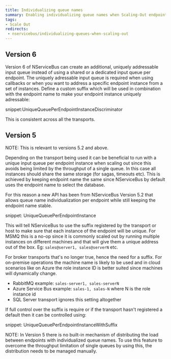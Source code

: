 ```yaml
---
title: Individualizing queue names
summary: Enabling individualizing queue names when Scaling-Out endpoints
tags:
- Scale Out
redirects:
 - nservicebus/individualizing-queues-when-scaling-out
---
```


## Version 6

Version 6 of NServiceBus can create an additional, uniquely addressable input queue instead of using a shared or a dedicated input queue per endpoint. The uniquely adressable input queue is required when using callbacks or when you want to address a specific endpoint instance from a set of instances. Define a custom suffix which will be used in combination with the endpoint name to make your endpoint instance uniquely adressable:

snippet:UniqueQueuePerEndpointInstanceDiscriminator

This is consistent across all the transports.


## Version 5

NOTE: This is relevant to versions 5.2 and above.

Depending on the transport being used it can be beneficial to run with a unique input queue per endpoint instance when scaling out since this avoids being limited by the throughput of a single queue. In this case all instances should share the same storage (for sagas, timeouts etc). This is achieved by keeping endpoint name the same since NServiceBus by default uses the endpoint name to select the database.

For this reason a new API has been from NServiceBus Version 5.2 that allows queue name individualization per endpoint while still keeping the endpoint name stable.

snippet: UniqueQueuePerEndpointInstance

This will tell NServiceBus to use the suffix registered by the transport or host to make sure that each instance of the endpoint will be unique. For MSMQ this is a no-op since it is commonly scaled out by running multiple instances on different machines and that will give them a unique address out of the box. Eg: `sales@server1, sales@serverN` etc.

For broker transports that's no longer true, hence the need for a suffix. For on-premise operations the machine name is likely to be used and in cloud scenarios like on Azure the role instance ID is better suited since machines will dynamically change.

 * RabbitMQ example: `sales-server1, sales-serverN`
 * Azure Service Bus example: `sales-1, sales-N` where N is the role instance id
 * SQL Server transport ignores this setting altogether

If full control over the suffix is require or if the transport hasn't registered a default then it can be controlled using:

snippet: UniqueQueuePerEndpointInstanceWithSuffix

NOTE: In Version 5 there is no built-in mechanism of distributing the load between endpoints with individualized queue names. To use this feature to overcome the throughput limitation of single queues by using this, the distribution needs to be managed manually.

